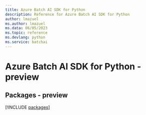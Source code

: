 ```yaml
---
title: Azure Batch AI SDK for Python
description: Reference for Azure Batch AI SDK for Python
author: lmazuel
ms.author: lmazuel
ms.data: 06/05/2023
ms.topic: reference
ms.devlang: python
ms.service: batchai
---
```

# Azure Batch AI SDK for Python - preview
## Packages - preview
[!INCLUDE [packages](batch-ai-index.md)]